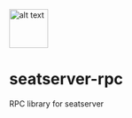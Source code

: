 <img src="https://tixy-objects.s3.amazonaws.com/media/logos/tixylogo_facebook.jpg" alt="alt text" width="70" height="70">

# seatserver-rpc
RPC library for seatserver

